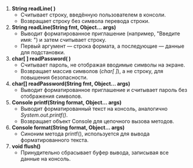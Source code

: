 
1. **String readLine( )**
    - Считывает строку, введённую пользователем в консоли.
    - Возвращает строку без символа перевода строки.
2. **String readLine(String fmt, Object... args)**
    - Выводит форматированное приглашение (например, "Введите имя: ") и затем считывает строку.
    - Первый аргумент — строка формата, а последующие — данные для подстановки.
3. **char[ ] readPassword( )**
    - Считывает пароль, не отображая вводимые символы на экране.
    - Возвращает массив символов (*char[ ]*), а не строку, для повышения безопасности.     
4. **char[] readPassword(String fmt, Object... args)**
    - Выводит форматированное приглашение и считывает пароль без отображения символов.
5. **Console printf(String format, Object... args)**
    - Выводит форматированный текст на консоль, аналогично *System.out.printf()*.
    - Возвращает объект Console для цепочного вызова методов.
6. **Console format(String format, Object... args)**
    - Синоним метода printf(), используется для вывода форматированного текста. 
7. **void flush()**
    - Принудительно сбрасывает буфер вывода, записывая все данные на консоль.